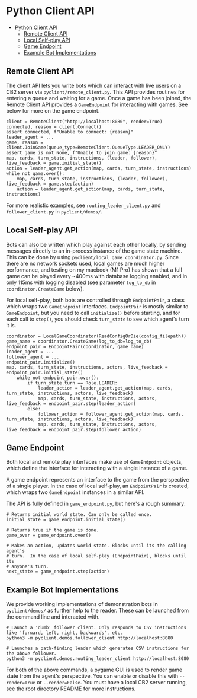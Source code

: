 Python Client API
=================

- [Python Client API](#python-client-api)
  - [Remote Client API](#remote-client-api)
  - [Local Self-play API](#local-self-play-api)
  - [Game Endpoint](#game-endpoint)
  - [Example Bot Implementations](#example-bot-implementations)

Remote Client API
-----------------

The client API lets you write bots which can interact with live users on a CB2 server via `pyclient/remote_client.py`.  This API provides routines for entering a queue and waiting for a game. Once a game has been joined, the Remote Client API provides a `GameEndpoint` for interacting with games. See below for more on the game endpoint.
```
client = RemoteClient("http://localhost:8080", render=True)
connected, reason = client.Connect()
assert connected, f"Unable to connect: {reason}"
leader_agent = ...
game, reason = client.JoinGame(queue_type=RemoteClient.QueueType.LEADER_ONLY)
assert game is not None, f"Unable to join game: {reason}"
map, cards, turn_state, instructions, (leader, follower), live_feedback = game.initial_state()
action = leader_agent.get_action(map, cards, turn_state, instructions)
while not game.over():
    map, cards, turn_state, instructions, (leader, follower), live_feedback = game.step(action)
    action = leader_agent.get_action(map, cards, turn_state, instructions)
```

For more realistic examples, see `routing_leader_client.py` and `follower_client.py` in `pyclient/demos/`.

Local Self-play API
-------------------

Bots can also be written which play against each other locally, by sending messages directly to an in-process instance of the game state machine. This can be done by using `pyclient/local_game_coordinator.py`. Since there are no network sockets used, local games are much higher performance, and testing on my macbook (M1 Pro) has shown that a full game can be played every ~400ms with database logging enabled, and in only 115ms with logging disabled (see parameter `log_to_db` in `coordinator.CreateGame` below).

For local self-play, both bots are controlled through `EndpointPair`, a class which wraps two `GameEndpoint` interfaces. `EndpointPair` is mostly similar to `GameEndpoint`, but you need to call `initialize()` before starting, and for each call to `step()`, you should check `turn_state` to see which agent's turn it is.

```
coordinator = LocalGameCoordinator(ReadConfigOrDie(config_filepath))
game_name = coordinator.CreateGame(log_to_db=log_to_db)
endpoint_pair = EndpointPair(coordinator, game_name)
leader_agent = ...
follower_agent = ...
endpoint_pair.initialize()
map, cards, turn_state, instructions, actors, live_feedback = endpoint_pair.initial_state()
    while not endpoint_pair.over():
        if turn_state.turn == Role.LEADER:
            leader_action = leader_agent.get_action(map, cards, turn_state, instructions, actors, live_feedback)
            map, cards, turn_state, instructions, actors, live_feedback = endpoint_pair.step(leader_action)
        else:
            follower_action = follower_agent.get_action(map, cards, turn_state, instructions, actors, live_feedback)
            map, cards, turn_state, instructions, actors, live_feedback = endpoint_pair.step(follower_action)
```

Game Endpoint
-------------

Both local and remote play interfaces make use of `GameEndpoint` objects, which define the interface for interacting with a single instance of a game.

A game endpoint represents an interface to the game from the perspective of a single player. In the case of local self-play, an `EndpointPair` is created, which wraps two `GameEndpoint` instances in a similar API.

The API is fully defined in `game_endpoint.py`, but here's a rough summary:

```
# Returns initial world state. Can only be called once.
initial_state = game_endpoint.initial_state()

# Returns true if the game is done.
game_over = game_endpoint.over()

# Makes an action, updates world state. Blocks until its the calling agent's
# turn.  In the case of local self-play (EndpointPair), blocks until its
# anyone's turn.
next_state = game_endpoint.step(action)
```

Example Bot Implementations
---------------------------

We provide working implementations of demonstration bots in `pyclient/demos/` as further help to the reader. These can be launched from the command line and interacted with.

```
# Launch a 'dumb' follower client. Only responds to CSV instructions like 'forward, left, right, backwards', etc.
python3 -m pyclient.demos.follower_client http://localhost:8080

# Launches a path-finding leader which generates CSV instructions for the above follower.
python3 -m pyclient.demos.routing_leader_client http://localhost:8080
```

For both of the above commands, a pygame GUI is used to render game state from the agent's perspective. You can enable or disable this with `--render=True` or `--render=False`. You must have a local CB2 server running, see the root directory README for more instructions.
